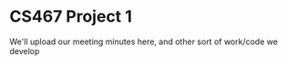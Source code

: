 CS467 Project 1
===============

We'll upload our meeting minutes here, and other sort of work/code we develop
